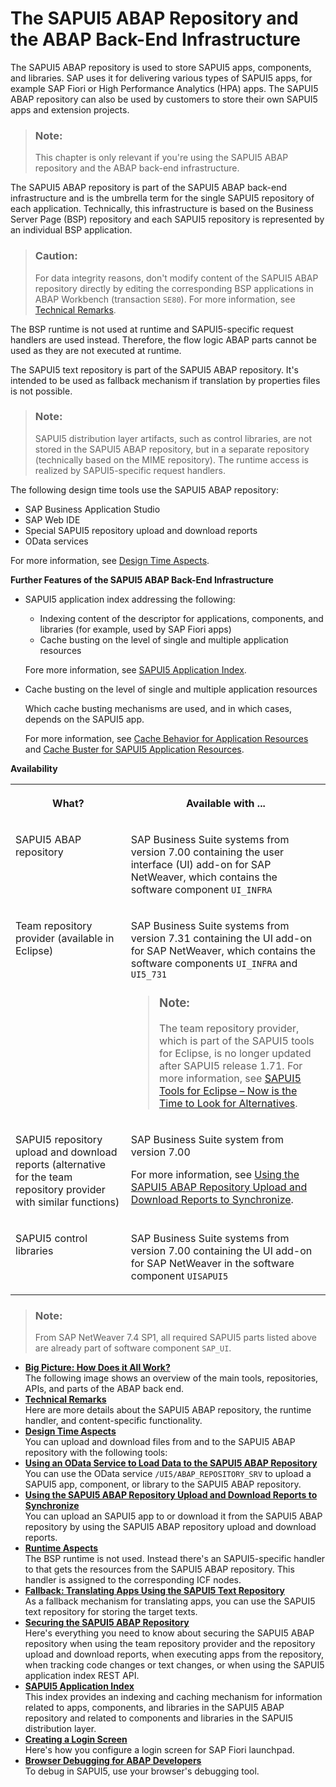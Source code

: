 <!-- loio91f346786f4d1014b6dd926db0e91070 -->

# The SAPUI5 ABAP Repository and the ABAP Back-End Infrastructure

The SAPUI5 ABAP repository is used to store SAPUI5 apps, components, and libraries. SAP uses it for delivering various types of SAPUI5 apps, for example SAP Fiori or High Performance Analytics \(HPA\) apps. The SAPUI5 ABAP repository can also be used by customers to store their own SAPUI5 apps and extension projects.

> ### Note:  
> This chapter is only relevant if you're using the SAPUI5 ABAP repository and the ABAP back-end infrastructure.

The SAPUI5 ABAP repository is part of the SAPUI5 ABAP back-end infrastructure and is the umbrella term for the single SAPUI5 repository of each application. Technically, this infrastructure is based on the Business Server Page \(BSP\) repository and each SAPUI5 repository is represented by an individual BSP application.

> ### Caution:  
> For data integrity reasons, don't modify content of the SAPUI5 ABAP repository directly by editing the corresponding BSP applications in ABAP Workbench \(transaction `SE80`\). For more information, see [Technical Remarks](technical-remarks-5a814d9.md).

The BSP runtime is not used at runtime and SAPUI5-specific request handlers are used instead. Therefore, the flow logic ABAP parts cannot be used as they are not executed at runtime.

The SAPUI5 text repository is part of the SAPUI5 ABAP repository. It's intended to be used as fallback mechanism if translation by properties files is not possible.

> ### Note:  
> SAPUI5 distribution layer artifacts, such as control libraries, are not stored in the SAPUI5 ABAP repository, but in a separate repository \(technically based on the MIME repository\). The runtime access is realized by SAPUI5-specific request handlers.

The following design time tools use the SAPUI5 ABAP repository:

-   SAP Business Application Studio
-   SAP Web IDE
-   Special SAPUI5 repository upload and download reports
-   OData services

For more information, see [Design Time Aspects](design-time-aspects-fde0f86.md).



**Further Features of the SAPUI5 ABAP Back-End Infrastructure**

-   SAPUI5 application index addressing the following:

    -   Indexing content of the descriptor for applications, components, and libraries \(for example, used by SAP Fiori apps\)
    -   Cache busting on the level of single and multiple application resources

    Fore more information, see [SAPUI5 Application Index](sapui5-application-index-c5e7098.md).

-   Cache busting on the level of single and multiple application resources

    Which cache busting mechanisms are used, and in which cases, depends on the SAPUI5 app.

    For more information, see [Cache Behavior for Application Resources](cache-behavior-for-application-resources-5449990.md) and [Cache Buster for SAPUI5 Application Resources](cache-buster-for-sapui5-application-resources-4cfe7ef.md).




**Availability**


<table>
<tr>
<th valign="top">

What?



</th>
<th valign="top">

Available with ...



</th>
</tr>
<tr>
<td valign="top">

 SAPUI5 ABAP repository



</td>
<td valign="top">

SAP Business Suite systems from version 7.00 containing the user interface \(UI\) add-on for SAP NetWeaver, which contains the software component `UI_INFRA` 



</td>
</tr>
<tr>
<td valign="top">

Team repository provider \(available in Eclipse\)



</td>
<td valign="top">

SAP Business Suite systems from version 7.31 containing the UI add-on for SAP NetWeaver, which contains the software components `UI_INFRA` and `UI5_731`

> ### Note:  
> The team repository provider, which is part of the SAPUI5 tools for Eclipse, is no longer updated after SAPUI5 release 1.71. For more information, see [SAPUI5 Tools for Eclipse – Now is the Time to Look for Alternatives](https://blogs.sap.com/2019/11/26/sapui5-tools-for-eclipse-now-is-the-time-to-look-for-alternatives/).



</td>
</tr>
<tr>
<td valign="top">

 SAPUI5 repository upload and download reports \(alternative for the team repository provider with similar functions\)



</td>
<td valign="top">

SAP Business Suite system from version 7.00

For more information, see [Using the SAPUI5 ABAP Repository Upload and Download Reports to Synchronize](using-the-sapui5-abap-repository-upload-and-download-reports-to-synchronize-a560bd6.md).



</td>
</tr>
<tr>
<td valign="top">

 SAPUI5 control libraries



</td>
<td valign="top">

SAP Business Suite systems from version 7.00 containing the UI add-on for SAP NetWeaver in the software component `UISAPUI5` 



</td>
</tr>
</table>

> ### Note:  
> From SAP NetWeaver 7.4 SP1, all required SAPUI5 parts listed above are already part of software component `SAP_UI`.

-   **[Big Picture: How Does it All Work?](big-picture-how-does-it-all-work-fc4f8ef.md "The following image shows an overview of the main tools, repositories, APIs, and parts of the ABAP back end.")**  
The following image shows an overview of the main tools, repositories, APIs, and parts of the ABAP back end.
-   **[Technical Remarks](technical-remarks-5a814d9.md "Here are more details about the SAPUI5 ABAP repository, the runtime
		handler, and content-specific functionality.")**  
Here are more details about the SAPUI5 ABAP repository, the runtime handler, and content-specific functionality.
-   **[Design Time Aspects](design-time-aspects-fde0f86.md "You can upload and download files from and to the SAPUI5 ABAP repository with the
		following tools:")**  
You can upload and download files from and to the SAPUI5 ABAP repository with the following tools:
-   **[Using an OData Service to Load Data to the SAPUI5 ABAP Repository](using-an-odata-service-to-load-data-to-the-sapui5-abap-repository-a883327.md "You can use the OData service /UI5/ABAP_REPOSITORY_SRV to upload a
			SAPUI5 app, component, or
		library to the SAPUI5 ABAP
		repository.")**  
You can use the OData service `/UI5/ABAP_REPOSITORY_SRV` to upload a SAPUI5 app, component, or library to the SAPUI5 ABAP repository.
-   **[Using the SAPUI5 ABAP Repository Upload and Download Reports to Synchronize](using-the-sapui5-abap-repository-upload-and-download-reports-to-synchronize-a560bd6.md "You can upload an SAPUI5 app
		to or download it from the SAPUI5
		ABAP repository by using the SAPUI5 ABAP repository upload and download reports.")**  
You can upload an SAPUI5 app to or download it from the SAPUI5 ABAP repository by using the SAPUI5 ABAP repository upload and download reports.
-   **[Runtime Aspects](runtime-aspects-4ebecc2.md "The BSP runtime is not used. Instead there's an SAPUI5-specific handler to that gets
		the resources from the SAPUI5 ABAP
		repository. This handler is assigned to the corresponding ICF nodes.")**  
The BSP runtime is not used. Instead there's an SAPUI5-specific handler to that gets the resources from the SAPUI5 ABAP repository. This handler is assigned to the corresponding ICF nodes.
-   **[Fallback: Translating Apps Using the SAPUI5 Text Repository](fallback-translating-apps-using-the-sapui5-text-repository-5424938.md "As a fallback mechanism for translating apps, you can use the SAPUI5 text repository for storing
		the target texts.")**  
As a fallback mechanism for translating apps, you can use the SAPUI5 text repository for storing the target texts.
-   **[Securing the SAPUI5 ABAP Repository](securing-the-sapui5-abap-repository-91f3ecc.md "Here's everything you need to know about securing the SAPUI5 ABAP repository
		when using the team repository provider and the repository upload and download reports, when executing apps from the repository, when tracking
		code changes or text changes, or when using the SAPUI5 application index REST
		API.")**  
Here's everything you need to know about securing the SAPUI5 ABAP repository when using the team repository provider and the repository upload and download reports, when executing apps from the repository, when tracking code changes or text changes, or when using the SAPUI5 application index REST API.
-   **[SAPUI5 Application Index](sapui5-application-index-c5e7098.md "This index provides an indexing and caching mechanism for information related to apps,
		components, and libraries in the SAPUI5 ABAP repository and related to
		components and libraries in the SAPUI5 distribution
		layer.")**  
This index provides an indexing and caching mechanism for information related to apps, components, and libraries in the SAPUI5 ABAP repository and related to components and libraries in the SAPUI5 distribution layer.
-   **[Creating a Login Screen](creating-a-login-screen-a773d42.md "Here's how you configure a login screen for SAP Fiori launchpad.")**  
Here's how you configure a login screen for SAP Fiori launchpad.
-   **[Browser Debugging for ABAP Developers](browser-debugging-for-abap-developers-1e52fde.md "To debug in SAPUI5, use your browser's debugging tool.")**  
To debug in SAPUI5, use your browser's debugging tool.

